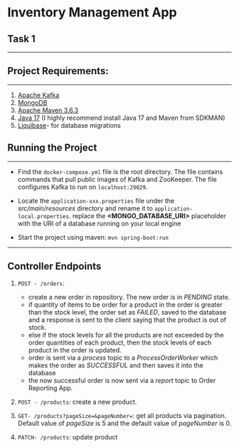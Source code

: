# Inventory Management App
## Task 1
________________________________________________________________________________________________________________________________________________________

## Project Requirements:
________________________________________________________________________________________________________________________________________________________

1. [Apache Kafka](https://kafka.apache.org/)
2. [MongoDB](https://www.mongodb.com/)
3. [Apache Maven 3.6.3](https://maven.apache.org/)
4. [Java 17](https://sdkman.io/jdks) (I highly recommend install Java 17 and Maven from SDKMAN)
5. [Liquibase](https://www.liquibase.org/)- for database migrations


## Running the Project
________________________________________________________________________________________________________________________________________________________

-  Find the `docker-compose.yml` file is the root directory. The file contains commands that pull public images of Kafka and ZooKeeper.
The file configures Kafka to run on `localhost:29029`.


- Locate the `application-xxx.properties` file under the _src/main/resources_ directory and rename it to `application-local.properties`.
replace the **<MONGO_DATABASE_URI>** placeholder with the URI of a database running on your local engine


- Start the project using maven: `mvn spring-boot:run`


________________________________________________________________________________________________________________________________________________________
## Controller Endpoints

1. `POST - /orders`:
    - create a new order in repository. The new order is in _PENDING_ state.
    - if quantity of items to be order for a product in the order is greater than the stock level, the order set as _FAILED_,
   saved to the database and a response is sent to the client saying that the product is out of stock.
    - else if the stock levels for all the products are not exceeded by the order quantities of each product, 
   then the stock levels of each product in the order is updated.
   - order is sent via a _process_ topic to a _ProcessOrderWorker_ which makes the order as _SUCCESSFUL_ and then saves it into the database
   - the now successful order is now sent via a _report_ topic to Order Reporting App.


2. `POST - /products`:
   create a new product.


3. `GET- /products?pageSize=&pageNumber=`: get all products via pagination. Default value of _pageSize_ is 5 and the default value of _pageNumber_ is 0.


4. `PATCH- /products`: update product
